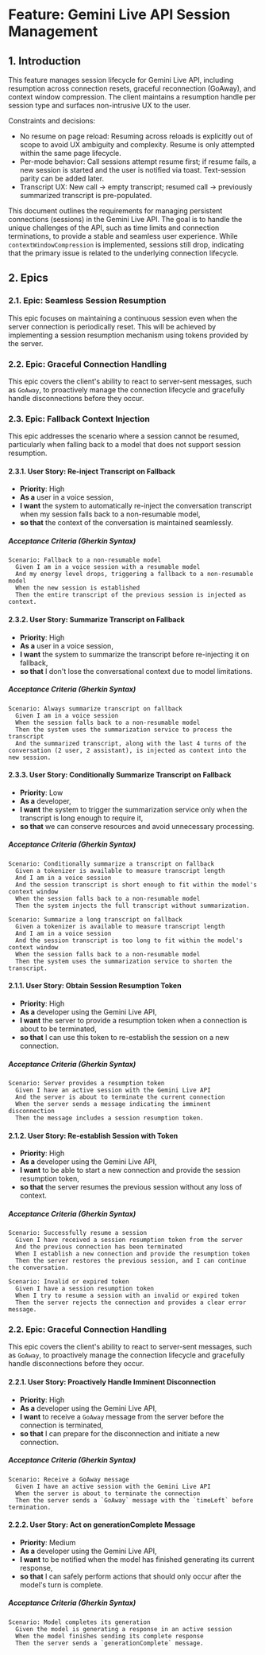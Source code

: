 # Feature: Gemini Live API Session Management

## 1. Introduction
This feature manages session lifecycle for Gemini Live API, including resumption across connection resets, graceful reconnection (GoAway), and context window compression. The client maintains a resumption handle per session type and surfaces non-intrusive UX to the user.

Constraints and decisions:
- No resume on page reload: Resuming across reloads is explicitly out of scope to avoid UX ambiguity and complexity. Resume is only attempted within the same page lifecycle.
- Per-mode behavior: Call sessions attempt resume first; if resume fails, a new session is started and the user is notified via toast. Text-session parity can be added later.
- Transcript UX: New call -> empty transcript; resumed call -> previously summarized transcript is pre-populated.

This document outlines the requirements for managing persistent connections (sessions) in the Gemini Live API. The goal is to handle the unique challenges of the API, such as time limits and connection terminations, to provide a stable and seamless user experience. While `contextWindowCompression` is implemented, sessions still drop, indicating that the primary issue is related to the underlying connection lifecycle.

## 2. Epics

### 2.1. Epic: Seamless Session Resumption
This epic focuses on maintaining a continuous session even when the server connection is periodically reset. This will be achieved by implementing a session resumption mechanism using tokens provided by the server.

### 2.2. Epic: Graceful Connection Handling
This epic covers the client's ability to react to server-sent messages, such as `GoAway`, to proactively manage the connection lifecycle and gracefully handle disconnections before they occur.

### 2.3. Epic: Fallback Context Injection
This epic addresses the scenario where a session cannot be resumed, particularly when falling back to a model that does not support session resumption.

#### 2.3.1. User Story: Re-inject Transcript on Fallback
- **Priority**: High
- **As a** user in a voice session,
- **I want** the system to automatically re-inject the conversation transcript when my session falls back to a non-resumable model,
- **so that** the context of the conversation is maintained seamlessly.

##### Acceptance Criteria (Gherkin Syntax)
```gherkin
Scenario: Fallback to a non-resumable model
  Given I am in a voice session with a resumable model
  And my energy level drops, triggering a fallback to a non-resumable model
  When the new session is established
  Then the entire transcript of the previous session is injected as context.
```

#### 2.3.2. User Story: Summarize Transcript on Fallback
- **Priority**: High
- **As a** user in a voice session,
- **I want** the system to summarize the transcript before re-injecting it on fallback,
- **so that** I don't lose the conversational context due to model limitations.

##### Acceptance Criteria (Gherkin Syntax)
```gherkin
Scenario: Always summarize transcript on fallback
  Given I am in a voice session
  When the session falls back to a non-resumable model
  Then the system uses the summarization service to process the transcript
  And the summarized transcript, along with the last 4 turns of the conversation (2 user, 2 assistant), is injected as context into the new session.
```

#### 2.3.3. User Story: Conditionally Summarize Transcript on Fallback
- **Priority**: Low
- **As a** developer,
- **I want** the system to trigger the summarization service only when the transcript is long enough to require it,
- **so that** we can conserve resources and avoid unnecessary processing.

##### Acceptance Criteria (Gherkin Syntax)
```gherkin
Scenario: Conditionally summarize a transcript on fallback
  Given a tokenizer is available to measure transcript length
  And I am in a voice session
  And the session transcript is short enough to fit within the model's context window
  When the session falls back to a non-resumable model
  Then the system injects the full transcript without summarization.

Scenario: Summarize a long transcript on fallback
  Given a tokenizer is available to measure transcript length
  And I am in a voice session
  And the session transcript is too long to fit within the model's context window
  When the session falls back to a non-resumable model
  Then the system uses the summarization service to shorten the transcript.
```

#### 2.1.1. User Story: Obtain Session Resumption Token
- **Priority**: High
- **As a** developer using the Gemini Live API,
- **I want** the server to provide a resumption token when a connection is about to be terminated,
- **so that** I can use this token to re-establish the session on a new connection.

##### Acceptance Criteria (Gherkin Syntax)
```gherkin
Scenario: Server provides a resumption token
  Given I have an active session with the Gemini Live API
  And the server is about to terminate the current connection
  When the server sends a message indicating the imminent disconnection
  Then the message includes a session resumption token.
```

#### 2.1.2. User Story: Re-establish Session with Token
- **Priority**: High
- **As a** developer using the Gemini Live API,
- **I want** to be able to start a new connection and provide the session resumption token,
- **so that** the server resumes the previous session without any loss of context.

##### Acceptance Criteria (Gherkin Syntax)
```gherkin
Scenario: Successfully resume a session
  Given I have received a session resumption token from the server
  And the previous connection has been terminated
  When I establish a new connection and provide the resumption token
  Then the server restores the previous session, and I can continue the conversation.

Scenario: Invalid or expired token
  Given I have a session resumption token
  When I try to resume a session with an invalid or expired token
  Then the server rejects the connection and provides a clear error message.
```
### 2.2. Epic: Graceful Connection Handling
This epic covers the client's ability to react to server-sent messages, such as `GoAway`, to proactively manage the connection lifecycle and gracefully handle disconnections before they occur.

#### 2.2.1. User Story: Proactively Handle Imminent Disconnection
- **Priority**: High
- **As a** developer using the Gemini Live API,
- **I want** to receive a `GoAway` message from the server before the connection is terminated,
- **so that** I can prepare for the disconnection and initiate a new connection.

##### Acceptance Criteria (Gherkin Syntax)
```gherkin
Scenario: Receive a GoAway message
  Given I have an active session with the Gemini Live API
  When the server is about to terminate the connection
  Then the server sends a `GoAway` message with the `timeLeft` before termination.
```

#### 2.2.2. User Story: Act on generationComplete Message
- **Priority**: Medium
- **As a** developer using the Gemini Live API,
- **I want** to be notified when the model has finished generating its current response,
- **so that** I can safely perform actions that should only occur after the model's turn is complete.

##### Acceptance Criteria (Gherkin Syntax)
```gherkin
Scenario: Model completes its generation
  Given the model is generating a response in an active session
  When the model finishes sending its complete response
  Then the server sends a `generationComplete` message.
```